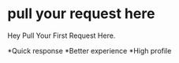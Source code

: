 # pull your request here

Hey Pull Your First Request Here.

*Quick response
*Better experience
*High profile

